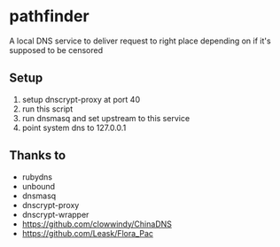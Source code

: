 pathfinder
===========
A local DNS service to deliver request to right place depending on if it's supposed to be censored

Setup
------

1. setup dnscrypt-proxy at port 40
1. run this script 
1. run dnsmasq and set upstream to this service
1. point system dns to 127.0.0.1


Thanks to
----------

- rubydns
- unbound
- dnsmasq
- dnscrypt-proxy
- dnscrypt-wrapper
- https://github.com/clowwindy/ChinaDNS
- https://github.com/Leask/Flora_Pac
